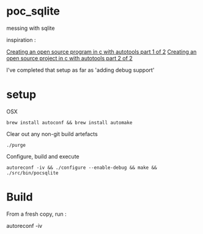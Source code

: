 # poc_sqlite
messing with sqlite

inspiration :  

[Creating an open source program in c with autotools part 1 of 2](http://blog.fourthbit.com/2013/06/18/creating-an-open-source-program-in-c-with-autotools-part-1-of-2)
[Creating an open source project in c with autotools part 2 of 2](http://blog.fourthbit.com/2013/08/05/creating-an-open-source-project-in-c-with-autotools-part-2-of-2)


I've completed that setup as far as 'adding debug support'

# setup 

OSX 
```
brew install autoconf && brew install automake
```

Clear out any non-git build artefacts
```
./purge
```

Configure, build and execute
```
autoreconf -iv && ./configure --enable-debug && make && ./src/bin/pocsqlite
```

# Build 

From a fresh copy, run :

autoreconf -iv


